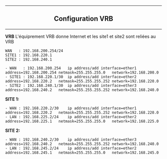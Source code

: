 ------------------------------------------------------------------------------------------------------------------------------------------------------------------------------------------------------------------------------------------------------------------------------------
## <p align='center'> Configuration VRB </p>

------------------------------------------------------------------------------------------------------------------------------------------------------------------------------------------------------------------------------------------------------------------------------------

**VRB**
L'équiprement VRB donne Internet et les site1 et site2 sont reliées au VRB
```
WAN   : 192.168.200.254/24
SITE1 : 192.168.220.1 
SITE2 : 192.168.240.1
```

```
- WAN   : 192.168.200.254  	ip address/add interface=ether1 address=192.168.200.254 netmask=255.255.255.0   network=192.168.200.0
- SITE1 : 192.168.220.1/30	ip address/add interface=ether2 address=192.168.220.2   netmask=255.255.255.252 network=192.168.220.0
- SITE2 : 192.168.240.1/30	ip address/add interface=ether3 address=192.168.240.2   netmask=255.255.255.252 network=192.168.240.0
```

**SITE 1:**
```
- WAN : 192.168.220.2/30	ip address/add interface=ether1 address=192.168.220.2   netmask=255.255.255.252 network=192.168.220.0
- LAN : 192.168.225.2/24	ip address/add interface=ether2 address=192.168.225.1   netmask=255.255.255.0   network=192.168.225.0
```


**SITE 2:**
```
- WAN : 192.168.240.2/30	ip address/add interface=ether3 address=192.168.240.2   netmask=255.255.255.252 network=192.168.240.0
- LAN : 192.168.245.2/24	ip address/add interface=ether2 address=192.168.245.1   netmask=255.255.255.0   network=192.168.245.0
```
